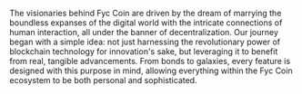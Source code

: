 The visionaries behind Fyc Coin are driven by the dream of marrying the boundless expanses of the digital world with the intricate connections of human interaction, all under the banner of decentralization. 
Our journey began with a simple idea: not just harnessing the revolutionary power of blockchain technology for innovation's sake, 
but leveraging it to benefit from real, tangible advancements. 
From bonds to galaxies, every feature is designed with this purpose in mind, allowing everything within the Fyc Coin ecosystem to be both personal and sophisticated.
